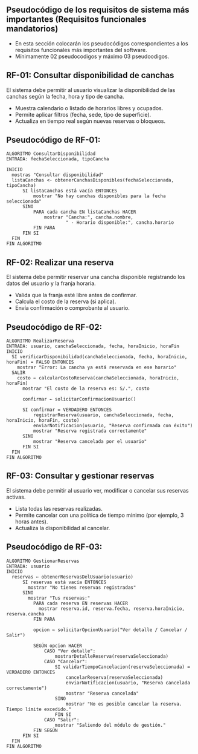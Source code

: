 ## Pseudocódigo de los requisitos de sistema más importantes (Requisitos funcionales mandatorios)

- En esta sección colocarán los pseudocódigos correspondientes a los requisitos funcionales más importantes del software.
- Mínimamente 02 pseudocodigos y máximo 03 pseudoodigos.

## RF-01: Consultar disponibilidad de canchas
El sistema debe permitir al usuario visualizar la disponibilidad de las canchas según la fecha, hora y tipo de cancha.

- Muestra calendario o listado de horarios libres y ocupados.
- Permite aplicar filtros (fecha, sede, tipo de superficie).
- Actualiza en tiempo real según nuevas reservas o bloqueos.

## Pseudocódigo de RF-01:
```
ALGORITMO ConsultarDisponibilidad
ENTRADA: fechaSeleccionada, tipoCancha

INICIO
  mostras "Consultar disponibilidad"
  listaCanchas <- obtenerCanchasDisponibles(fechaSeleccionada, tipoCancha)
      SI listaCanchas está vacía ENTONCES
          mostrar "No hay canchas disponibles para la fecha seleccionada"
      SINO
          PARA cada cancha EN listaCanchas HACER
              mostrar "Cancha:", cancha.nombre, 
                      " - Horario disponible:", cancha.horario
          FIN PARA
      FIN SI
  FIN
FIN ALGORITMO
```

## RF-02: Realizar una reserva
El sistema debe permitir reservar una cancha disponible registrando los datos del usuario y la franja horaria.

- Valida que la franja esté libre antes de confirmar.
- Calcula el costo de la reserva (si aplica).
- Envía confirmación o comprobante al usuario.

## Pseudocódigo de RF-02:
```
ALGORITMO RealizarReserva
ENTRADA: usuario, canchaSeleccionada, fecha, horaInicio, horaFin
INICIO
  SI verificarDisponibilidad(canchaSeleccionada, fecha, horaInicio, horaFin) = FALSO ENTONCES
    mostrar "Error: La cancha ya está reservada en ese horario"
  SALIR
    costo ← calcularCostoReserva(canchaSeleccionada, horaInicio, horaFin)
      mostrar "El costo de la reserva es: S/.", costo

      confirmar ← solicitarConfirmacionUsuario()

      SI confirmar = VERDADERO ENTONCES
          registrarReserva(usuario, canchaSeleccionada, fecha, horaInicio, horaFin, costo)
          enviarNotificacion(usuario, "Reserva confirmada con éxito")
          mostrar "Reserva registrada correctamente"
      SINO
          mostrar "Reserva cancelada por el usuario"
      FIN SI
  FIN
FIN ALGORITMO
```

## RF-03: Consultar y gestionar reservas
El sistema debe permitir al usuario ver, modificar o cancelar sus reservas activas.

- Lista todas las reservas realizadas.
- Permite cancelar con una política de tiempo mínimo (por ejemplo, 3 horas antes).
- Actualiza la disponibilidad al cancelar.

## Pseudocódigo de RF-03:
```
ALGORITMO GestionarReservas
ENTRADA: usuario
INICIO
  reservas ← obtenerReservasDelUsuario(usuario)
      SI reservas está vacía ENTONCES
        mostrar "No tienes reservas registradas"
      SINO
        mostrar "Tus reservas:"
          PARA cada reserva EN reservas HACER
            mostrar reserva.id, reserva.fecha, reserva.horaInicio, reserva.cancha
          FIN PARA

          opcion ← solicitarOpcionUsuario("Ver detalle / Cancelar / Salir")

          SEGÚN opcion HACER
              CASO "Ver detalle":
                  mostrarDetalleReserva(reservaSeleccionada)
              CASO "Cancelar":
                  SI validarTiempoCancelacion(reservaSeleccionada) = VERDADERO ENTONCES
                      cancelarReserva(reservaSeleccionada)
                      enviarNotificacion(usuario, "Reserva cancelada correctamente")
                      mostrar "Reserva cancelada"
                  SINO
                      mostrar "No es posible cancelar la reserva. Tiempo límite excedido."
                  FIN SI
              CASO "Salir":
                  mostrar "Saliendo del módulo de gestión."
          FIN SEGÚN
      FIN SI
  FIN
FIN ALGORITMO

```
